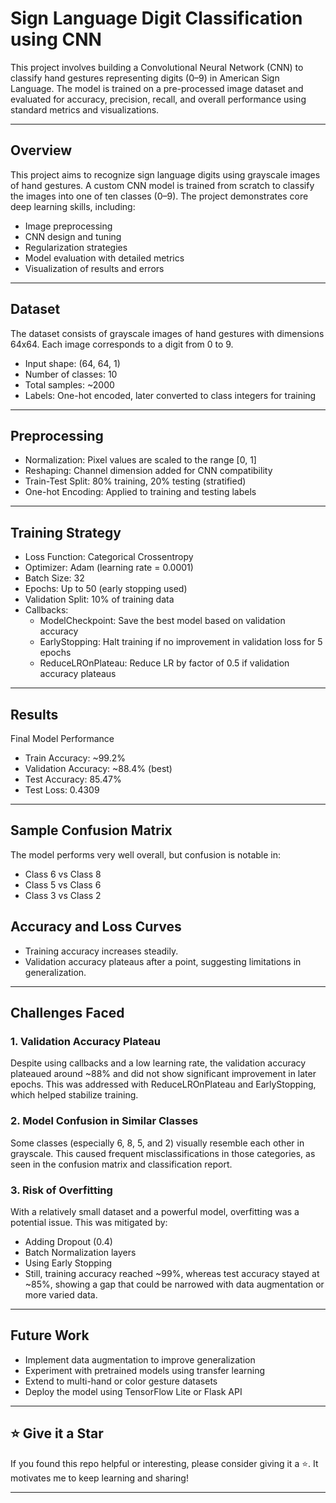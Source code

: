 # Sign Language Digit Classification using CNN
This project involves building a Convolutional Neural Network (CNN) to classify hand gestures representing digits (0–9) in American Sign Language. The model is trained on a pre-processed image dataset and evaluated for accuracy, precision, recall, and overall performance using standard metrics and visualizations.

---

## Overview
This project aims to recognize sign language digits using grayscale images of hand gestures. A custom CNN model is trained from scratch to classify the images into one of ten classes (0–9). The project demonstrates core deep learning skills, including:
- Image preprocessing
- CNN design and tuning
- Regularization strategies
- Model evaluation with detailed metrics
- Visualization of results and errors

---

## Dataset
The dataset consists of grayscale images of hand gestures with dimensions 64x64. Each image corresponds to a digit from 0 to 9.
- Input shape: (64, 64, 1)
- Number of classes: 10
- Total samples: ~2000
- Labels: One-hot encoded, later converted to class integers for training

---

## Preprocessing
- Normalization: Pixel values are scaled to the range [0, 1]
- Reshaping: Channel dimension added for CNN compatibility
- Train-Test Split: 80% training, 20% testing (stratified)
- One-hot Encoding: Applied to training and testing labels

---

## Training Strategy
- Loss Function: Categorical Crossentropy
- Optimizer: Adam (learning rate = 0.0001)
- Batch Size: 32
- Epochs: Up to 50 (early stopping used)
- Validation Split: 10% of training data
- Callbacks:
    - ModelCheckpoint: Save the best model based on validation accuracy
    - EarlyStopping: Halt training if no improvement in validation loss for 5 epochs
    - ReduceLROnPlateau: Reduce LR by factor of 0.5 if validation accuracy plateaus

---

## Results
Final Model Performance
- Train Accuracy: ~99.2%
- Validation Accuracy: ~88.4% (best)
- Test Accuracy: 85.47%
- Test Loss: 0.4309

---

## Sample Confusion Matrix
The model performs very well overall, but confusion is notable in:
- Class 6 vs Class 8
- Class 5 vs Class 6
- Class 3 vs Class 2

## Accuracy and Loss Curves
- Training accuracy increases steadily.
- Validation accuracy plateaus after a point, suggesting limitations in generalization.

---

## Challenges Faced
### 1. Validation Accuracy Plateau
Despite using callbacks and a low learning rate, the validation accuracy plateaued around ~88% and did not show significant improvement in later epochs. This was addressed with ReduceLROnPlateau and EarlyStopping, which helped stabilize training.

### 2. Model Confusion in Similar Classes
Some classes (especially 6, 8, 5, and 2) visually resemble each other in grayscale. This caused frequent misclassifications in those categories, as seen in the confusion matrix and classification report.

### 3. Risk of Overfitting
With a relatively small dataset and a powerful model, overfitting was a potential issue. This was mitigated by:
- Adding Dropout (0.4)
- Batch Normalization layers
- Using Early Stopping
- Still, training accuracy reached ~99%, whereas test accuracy stayed at ~85%, showing a gap that could be narrowed with data augmentation or more varied data.

---

## Future Work
- Implement data augmentation to improve generalization
- Experiment with pretrained models using transfer learning
- Extend to multi-hand or color gesture datasets
- Deploy the model using TensorFlow Lite or Flask API

---

## ⭐️ Give it a Star

If you found this repo helpful or interesting, please consider giving it a ⭐️. It motivates me to keep learning and sharing!

---
